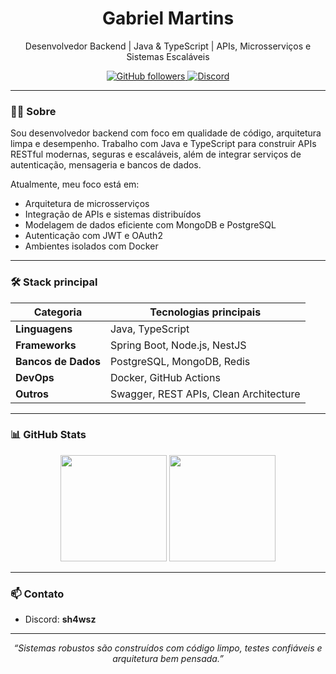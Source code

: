 <h1 align="center">Gabriel Martins</h1>
<p align="center">
  Desenvolvedor Backend | Java & TypeScript | APIs, Microsserviços e Sistemas Escaláveis
</p>

<div align="center">
  <a href="https://github.com/GabrielMartins">
    <img src="https://img.shields.io/github/followers/GabrielMartins?style=social" alt="GitHub followers" />
  </a>
  <a href="https://discord.com/users/sh4wsz">
    <img src="https://img.shields.io/badge/Discord-sh4wsz-5865F2?logo=discord&logoColor=white" alt="Discord" />
  </a>
</div>

---

### 👨‍💻 Sobre

Sou desenvolvedor backend com foco em qualidade de código, arquitetura limpa e desempenho. Trabalho com Java e TypeScript para construir APIs RESTful modernas, seguras e escaláveis, além de integrar serviços de autenticação, mensageria e bancos de dados.

Atualmente, meu foco está em:

- Arquitetura de microsserviços
- Integração de APIs e sistemas distribuídos
- Modelagem de dados eficiente com MongoDB e PostgreSQL
- Autenticação com JWT e OAuth2
- Ambientes isolados com Docker

---

### 🛠️ Stack principal

| Categoria        | Tecnologias principais                                 |
|------------------|--------------------------------------------------------|
| **Linguagens**   | Java, TypeScript                                       |
| **Frameworks**   | Spring Boot, Node.js, NestJS                           |
| **Bancos de Dados** | PostgreSQL, MongoDB, Redis                         |
| **DevOps**       | Docker, GitHub Actions                                 |
| **Outros**       | Swagger, REST APIs, Clean Architecture                 |

---

### 📊 GitHub Stats

<div align="center">
  <img height="170em" src="https://github-readme-stats.vercel.app/api?username=GabrielMartins&show_icons=true&theme=github_dark" />
  <img height="170em" src="https://github-readme-stats.vercel.app/api/top-langs/?username=GabrielMartins&layout=compact&theme=github_dark" />
</div>

---

### 📫 Contato

- Discord: **sh4wsz**

---

<p align="center">
  <em>“Sistemas robustos são construídos com código limpo, testes confiáveis e arquitetura bem pensada.”</em>
</p>
